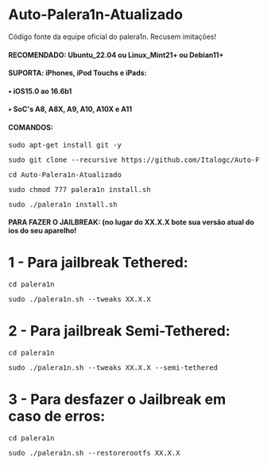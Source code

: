 # Auto-Palera1n-Atualizado
Código fonte da equipe oficial do palera1n. Recusem imitações!



<h4>RECOMENDADO: Ubuntu_22.04 ou Linux_Mint21+ ou Debian11+</h4>

<h4>SUPORTA: iPhones, iPod Touchs e iPads:</h4>
<h4>• iOS15.0 ao 16.6b1</h4>
<h4>• SoC's A8, A8X, A9, A10, A10X e A11</h4>

<h4>COMANDOS:</h4>

<pre>sudo apt-get install git -y</pre>

<pre>sudo git clone --recursive https://github.com/Italogc/Auto-Palera1n-Atualizado</pre>

<pre>cd Auto-Palera1n-Atualizado</pre>

<pre>sudo chmod 777 palera1n_install.sh</pre>

<pre>sudo ./palera1n_install.sh</pre>


<h4>PARA FAZER O JAILBREAK: (no lugar do XX.X.X bote sua versão atual do ios do seu aparelho!</h4>

<h1>1 - Para jailbreak Tethered:</h1>

<pre>cd palera1n</pre>

<pre>sudo ./palera1n.sh --tweaks XX.X.X</pre>


<h1>2 - Para jailbreak Semi-Tethered:</h1>

<pre>cd palera1n</pre>

<pre>sudo ./palera1n.sh --tweaks XX.X.X --semi-tethered</pre>


<h1>3 - Para desfazer o Jailbreak em caso de erros:</h1>

<pre>cd palera1n</pre>

<pre>sudo ./palera1n.sh --restorerootfs XX.X.X</pre>








